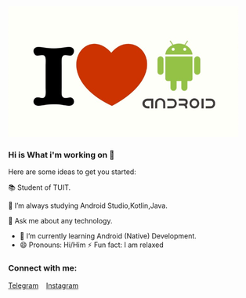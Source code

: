 ![Screenshot](my_img.png)

### Hi is What i'm working on 👋

Here are some ideas to get you started:

📚 Student of TUIT.

🌱 I’m always studying Android Studio,Kotlin,Java.

💬 Ask me about any technology.
- 🌱 I’m currently learning Android (Native) Development.
- 😄 Pronouns: Hi/Him
⚡ Fun fact: I am relaxed

### Connect with me:
[Telegram](https://t.me/IslomjonAbdusaitov)
&nbsp;&nbsp;
[Instagram](https://www.instagram.com/islomjon_offf)



